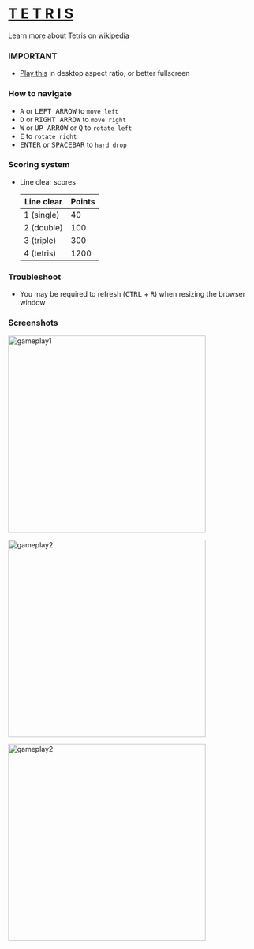 # [T E T R I S](https://andndre.github.io/tetris/)

Learn more about Tetris on [wikipedia](https://en.wikipedia.org/wiki/Tetris)

### IMPORTANT

- [Play this](https://andndre.github.io/tetris/) in desktop aspect ratio, or better fullscreen

### How to navigate

- <kbd>A</kbd> or <kbd>LEFT ARROW</kbd> to `move left`
- <kbd>D</kbd> or <kbd>RIGHT ARROW</kbd> to `move right`
- <kbd>W</kbd> or <kbd>UP ARROW</kbd> or <kbd>Q</kbd> to `rotate left`
- <kbd>E</kbd> to `rotate right`
- <kbd>ENTER</kbd> or <kbd>SPACEBAR</kbd> to `hard drop`

### Scoring system

- Line clear scores

  | Line clear | Points |
  | ---------- | ------ |
  | 1 (single) | 40 |
  | 2 (double) | 100 |
  | 3 (triple) | 300 |
  | 4 (tetris) | 1200 |

### Troubleshoot

- You may be required to refresh (<kbd>CTRL</kbd> + <kbd>R</kbd>) when resizing the browser window

### Screenshots
<img src="https://user-images.githubusercontent.com/81848639/149625472-43919025-234e-4214-b7f6-2ae74dfd8a32.png" alt="gameplay1" width=400></img><br>

<img src="https://user-images.githubusercontent.com/81848639/149625473-9e97a3e9-8fd1-4863-aa1d-0035d00d1824.png" alt="gameplay2" width=400></img>

<img src="https://user-images.githubusercontent.com/81848639/149625474-dd37af25-1402-400c-90c1-37314df439f5.png" alt="gameplay2" width=400></img>
